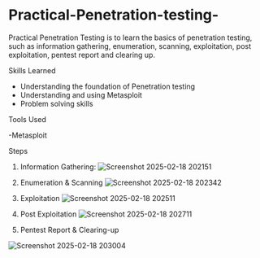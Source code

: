 # Practical-Penetration-testing-
Practical Penetration Testing is to learn the basics of penetration testing, such as information gathering, enumeration, scanning, exploitation, post exploitation, pentest report and clearing up. 

Skills Learned
- Understanding the foundation of Penetration testing
- Understanding and using Metasploit
- Problem solving skills

Tools Used

-Metasploit

Steps
1. Information Gathering:
![Screenshot 2025-02-18 202151](https://github.com/user-attachments/assets/b2f2b713-e59b-4afa-9b28-f1957c623215)

2. Enumeration & Scanning
![Screenshot 2025-02-18 202342](https://github.com/user-attachments/assets/8dfd4221-829e-4a43-aa66-cbd646b04eac)

3. Exploitation
   ![Screenshot 2025-02-18 202511](https://github.com/user-attachments/assets/2fbf018b-892e-464e-ac5a-773bf3591b71)

4. Post Exploitation
   ![Screenshot 2025-02-18 202711](https://github.com/user-attachments/assets/fca5caa3-5f27-49bf-a241-e465c30eced1)

5.  Pentest Report & Clearing-up

![Screenshot 2025-02-18 203004](https://github.com/user-attachments/assets/ef9bf1b6-4463-4ce1-8125-1126795a703c)

